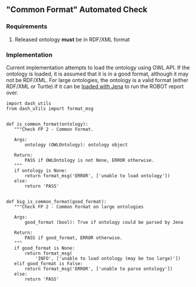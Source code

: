 ## "Common Format" Automated Check

### Requirements
1. Released ontology **must** be in RDF/XML format

### Implementation
Current implementation attempts to load the ontology using OWL API. If the ontology is loaded, it is assumed that it is in a good format, although it may not be RDF/XML. For large ontologies, the ontology is a valid format (either RDF/XML or Turtle) if it can be [loaded with Jena](http://robot.obolibrary.org/query#executing-on-disk) to run the ROBOT report over.

```
import dash_utils
from dash_utils import format_msg


def is_common_format(ontology):
   """Check FP 2 - Common Format.

   Args:
       ontology (OWLOntology): ontology object

   Return:
       PASS if OWLOntology is not None, ERROR otherwise.
   """
   if ontology is None:
       return format_msg('ERROR', ['unable to load ontology'])
   else:
       return 'PASS'


def big_is_common_format(good_format):
   """Check FP 2 - Common Format on large ontologies

   Args:
       good_format (bool): True if ontology could be parsed by Jena

   Return:
       PASS if good_format, ERROR otherwise.
   """
   if good_format is None:
       return format_msg(
           'INFO', ['unable to load ontology (may be too large)'])
   elif good_format is False:
       return format_msg('ERROR', ['unable to parse ontology'])
   else:
       return 'PASS'
```
